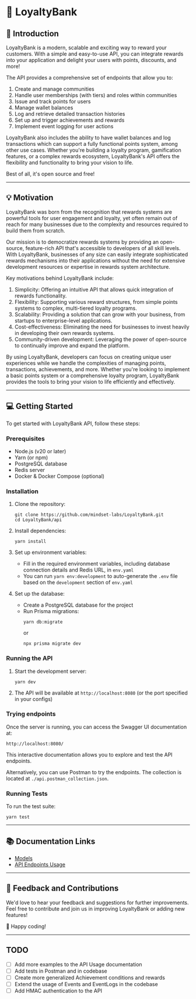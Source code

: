 # 🌟 LoyaltyBank

## 🌟 Introduction

LoyaltyBank is a modern, scalable and exciting way to reward your customers. With a simple and easy-to-use API, you can integrate rewards into your application and delight your users with points, discounts, and more!

The API provides a comprehensive set of endpoints that allow you to:

1. Create and manage communities
2. Handle user memberships (with tiers) and roles within communities
3. Issue and track points for users
4. Manage wallet balances
5. Log and retrieve detailed transaction histories
6. Set up and trigger achievements and rewards
7. Implement event logging for user actions

LoyaltyBank also includes the ability to have wallet balances and log transactions which can support a fully functional points system, among other use cases. Whether you're building a loyalty program, gamification features, or a complex rewards ecosystem, LoyaltyBank's API offers the flexibility and functionality to bring your vision to life.

Best of all, it's open source and free!

---


## 💡 Motivation

LoyaltyBank was born from the recognition that rewards systems are powerful tools for user engagement and loyalty, yet often remain out of reach for many businesses due to the complexity and resources required to build them from scratch.

Our mission is to democratize rewards systems by providing an open-source, feature-rich API that's accessible to developers of all skill levels. With LoyaltyBank, businesses of any size can easily integrate sophisticated rewards mechanisms into their applications without the need for extensive development resources or expertise in rewards system architecture.

Key motivations behind LoyaltyBank include:

1. Simplicity: Offering an intuitive API that allows quick integration of rewards functionality.
2. Flexibility: Supporting various reward structures, from simple points systems to complex, multi-tiered loyalty programs.
3. Scalability: Providing a solution that can grow with your business, from startups to enterprise-level applications.
4. Cost-effectiveness: Eliminating the need for businesses to invest heavily in developing their own rewards systems.
5. Community-driven development: Leveraging the power of open-source to continually improve and expand the platform.

By using LoyaltyBank, developers can focus on creating unique user experiences while we handle the complexities of managing points, transactions, achievements, and more. Whether you're looking to implement a basic points system or a comprehensive loyalty program, LoyaltyBank provides the tools to bring your vision to life efficiently and effectively.

---

## 💻 Getting Started

To get started with LoyaltyBank API, follow these steps:

### Prerequisites

- Node.js (v20 or later)
- Yarn (or npm)
- PostgreSQL database
- Redis server
- Docker & Docker Compose (optional)

### Installation

1. Clone the repository:
   ```
   git clone https://github.com/mindset-labs/LoyaltyBank.git
   cd LoyaltyBank/api
   ```

2. Install dependencies:
   ```
   yarn install
   ```

3. Set up environment variables:
   - Fill in the required environment variables, including database connection details and Redis URL, in `env.yaml`
   - You can run `yarn env:development` to auto-generate the `.env` file based on the `development` section of `env.yaml`

4. Set up the database:
   - Create a PostgreSQL database for the project
   - Run Prisma migrations:
     ```
     yarn db:migrate
     ```
     or 
     ```
     npx prisma migrate dev
     ```

### Running the API

1. Start the development server:
   ```
   yarn dev
   ```

2. The API will be available at `http://localhost:8080` (or the port specified in your configs)

### Trying endpoints

Once the server is running, you can access the Swagger UI documentation at:

`http://localhost:8080/`

This interactive documentation allows you to explore and test the API endpoints.

Alternatively, you can use Postman to try the endpoints. The collection is located at `./api.postman_collection.json`.


### Running Tests

To run the test suite:

```
yarn test
```

---


## 📚 Documentation Links

- [Models](./documentation/models.md)
- [API Endpoints Usage](./documentation/api-usage.md)

---

## 🤝 Feedback and Contributions

We'd love to hear your feedback and suggestions for further improvements. Feel free to contribute and join us in improving LoyaltyBank or adding new features!

🎉 Happy coding!

---

## TODO

- [ ] Add more examples to the API Usage documentation
- [ ] Add tests in Postman and in codebase
- [ ] Create more generalized Achievement conditions and rewards
- [ ] Extend the usage of Events and EventLogs in the codebase
- [ ] Add HMAC authentication to the API
